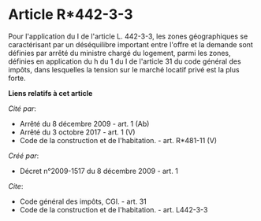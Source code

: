 # Article R*442-3-3

Pour l'application du I de l'article L. 442-3-3, les zones géographiques se caractérisant par un déséquilibre important entre
l'offre et la demande sont définies par arrêté du ministre chargé du logement, parmi les zones, définies en application du h
du 1 du I de l'article 31 du code général des impôts, dans lesquelles la tension sur le marché locatif privé est la plus
forte.

**Liens relatifs à cet article**

_Cité par_:

  - Arrêté du 8 décembre 2009 - art. 1 (Ab)
  - Arrêté du 3 octobre 2017 - art. 1 (V)
  - Code de la construction et de l'habitation. - art. R*481-11 (V)

_Créé par_:

  - Décret n°2009-1517 du 8 décembre 2009 - art. 1

_Cite_:

  - Code général des impôts, CGI. - art. 31
  - Code de la construction et de l'habitation. - art. L442-3-3
